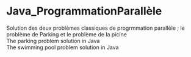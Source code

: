 # Java_ProgrammationParallèle
Solution des deux problèmes classiques de progrmmation parallèle ; le problème de Parking et le problème de la picine <br>
The parking problem solution  in Java <br>
The swimming pool problem solution in Java
